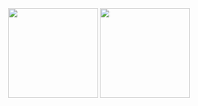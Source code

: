 <div align="center" style="display: inline_block">
  <img height="180em" src="https://github-readme-stats-sigma-five.vercel.app/api?username=ggonc&show_icons=true&theme=gotham&include_all_commits=true&count_private=true"/>
  <img height="180em" src="https://github-readme-stats-sigma-five.vercel.app/api/top-langs/?username=ggonc&layout=compact&langs_count=7&theme=gotham"/>
</div>
